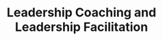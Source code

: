 ---
title:  "Leadership Coaching and Leadership Facilitation"
categories: [leadership-and-strategy]
intro: Assisting leadership teams to operate effectively, align on strategic approaches, and plan for leading their teams.
---
